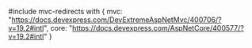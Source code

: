#include mvc-redirects with {
    mvc: "https://docs.devexpress.com/DevExtremeAspNetMvc/400706/?v=19.2#intl",
    core: "https://docs.devexpress.com/AspNetCore/400577/?v=19.2#intl"
}
